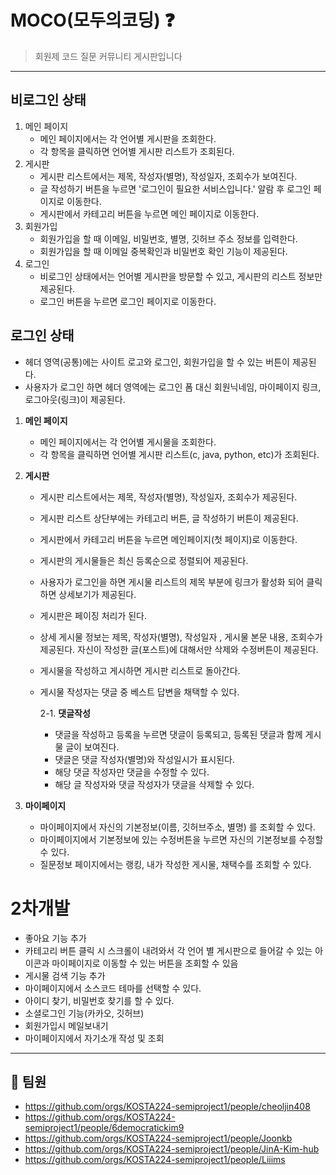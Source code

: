 # MOCO(모두의코딩) :question:

> 회원제 코드 질문 커뮤니티 게시판입니다

---------

## 비로그인 상태

1. 메인 페이지
   - 메인 페이지에서는 각 언어별 게시판을 조회한다.
   - 각 항목을 클릭하면 언어별 게시판 리스트가 조회된다.
2. 게시판
   - 게시판 리스트에서는 제목, 작성자(별명), 작성일자, 조회수가 보여진다.
   - 글 작성하기 버튼을 누르면 '로그인이 필요한 서비스입니다.' 알람 후 로그인 페이지로 이동한다.
   - 게시판에서 카테고리 버튼을 누르면 메인 페이지로 이동한다.
3. 회원가입
   - 회원가입을 할 때 이메일, 비밀번호, 별명, 깃허브 주소 정보를 입력한다.
   - 회원가입을 할 때 이메일 중복확인과 비밀번호 확인 기능이 제공된다.
4. 로그인
   - 비로그인 상태에서는 언어별 게시판을 방문할 수 있고, 게시판의 리스트 정보만 제공된다.
   - 로그인 버튼을 누르면 로그인 페이지로 이동한다.

## 로그인 상태

- 헤더 영역(공통)에는 사이트 로고와 로그인, 회원가입을 할 수 있는 버튼이 제공된다.
- 사용자가 로그인 하면 헤더 영역에는 로그인 폼 대신 회원닉네임, 마이페이지 링크, 로그아웃(링크)이 제공된다.

1. **메인 페이지**

   - 메인 페이지에서는 각 언어별 게시물을 조회한다.
   - 각 항목을 클릭하면 언어별 게시판 리스트(c, java, python, etc)가 조회된다.

2. **게시판**

   - 게시판 리스트에서는 제목, 작성자(별명), 작성일자, 조회수가 제공된다.

   - 게시판 리스트 상단부에는 카테고리 버튼, 글 작성하기 버튼이 제공된다.

   - 게시판에서 카테고리 버튼을 누르면 메인페이지(첫 페이지)로 이동한다.

   - 게시판의 게시물들은 최신 등록순으로 정렬되어 제공된다.

   - 사용자가 로그인을 하면 게시물 리스트의 제목 부분에 링크가 활성화 되어 클릭하면 상세보기가 제공된다.

   - 게시판은 페이징 처리가 된다.

   - 상세 게시물 정보는 제목, 작성자(별명), 작성일자 , 게시물 본문 내용, 조회수가 제공된다. 자신이 작성한 글(포스트)에 대해서만 삭제와 수정버튼이 제공된다.

   - 게시물을 작성하고 게시하면 게시판 리스트로 돌아간다.

   - 게시물 작성자는 댓글 중 베스트 답변을 채택할 수 있다.

     2-1.  **댓글작성**

     - 댓글을 작성하고 등록을 누르면 댓글이 등록되고, 등록된 댓글과 함께 게시물 글이 보여진다.
     - 댓글은 댓글 작성자(별명)와 작성일시가 표시된다.
     - 해당 댓글 작성자만 댓글을 수정할 수 있다.
     - 해당 글 작성자와 댓글 작성자가 댓글을 삭제할 수 있다.

3. **마이페이지**

   - 마이페이지에서 자신의 기본정보(이름, 깃허브주소, 별명) 를 조회할 수 있다.
   - 마이페이지에서 기본정보에 있는 수정버튼을 누르면 자신의 기본정보를 수정할 수 있다.
   - 질문정보 페이지에서는 랭킹, 내가 작성한 게시물, 채택수를 조회할 수 있다.

# 2차개발

- 좋아요 기능 추가
- 카테고리 버튼 클릭 시 스크롤이 내려와서 각 언어 별 게시판으로 들어갈 수 있는 아이콘과 마이페이지로 이동할 수 있는 버튼을 조회할 수 있음
- 게시물 검색 기능 추가
- 마이페이지에서 소스코드 테마를 선택할 수 있다.
- 아이디 찾기, 비밀번호 찾기를 할 수 있다.
- 소셜로그인 기능(카카오, 깃허브)
- 회원가입시 메일보내기
- 마이페이지에서 자기소개 작성 및 조회



------

## :busts_in_silhouette: 팀원

- https://github.com/orgs/KOSTA224-semiproject1/people/cheoljin408
- https://github.com/orgs/KOSTA224-semiproject1/people/6democratickim9
- https://github.com/orgs/KOSTA224-semiproject1/people/Joonkb
- https://github.com/orgs/KOSTA224-semiproject1/people/JinA-Kim-hub
- https://github.com/orgs/KOSTA224-semiproject1/people/Liiims

## 
